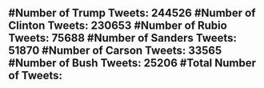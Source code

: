 #Number of Trump Tweets: 244526
#Number of Clinton Tweets: 230653
#Number of Rubio Tweets: 75688
#Number of Sanders Tweets: 51870
#Number of Carson Tweets: 33565
#Number of Bush Tweets: 25206
#Total Number of Tweets:  
---
